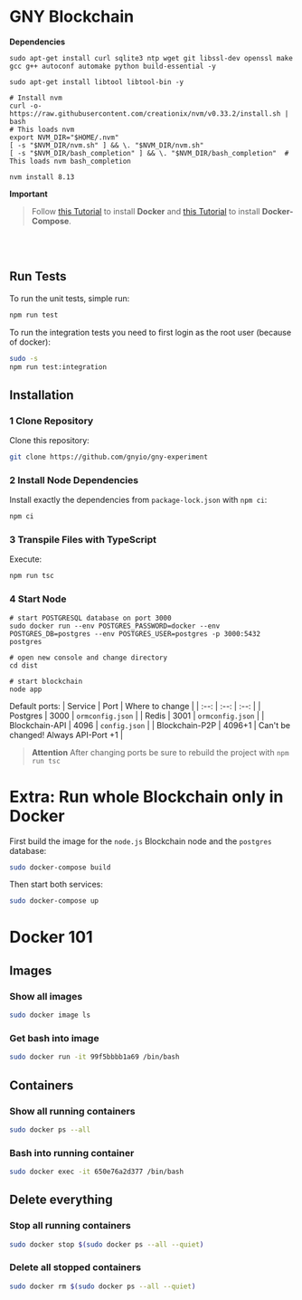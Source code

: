 # GNY Blockchain

__Dependencies__
```
sudo apt-get install curl sqlite3 ntp wget git libssl-dev openssl make gcc g++ autoconf automake python build-essential -y

sudo apt-get install libtool libtool-bin -y

# Install nvm
curl -o- https://raw.githubusercontent.com/creationix/nvm/v0.33.2/install.sh | bash
# This loads nvm
export NVM_DIR="$HOME/.nvm"
[ -s "$NVM_DIR/nvm.sh" ] && \. "$NVM_DIR/nvm.sh"
[ -s "$NVM_DIR/bash_completion" ] && \. "$NVM_DIR/bash_completion"  # This loads nvm bash_completion

nvm install 8.13
```
__Important__  
> Follow [this Tutorial](https://docs.docker.com/install/linux/docker-ce/ubuntu/) to install __Docker__ and [this Tutorial](https://docs.docker.com/compose/install/) to install __Docker-Compose__.

<br/>
<br/>

## Run Tests

To run the unit tests, simple run:
```bash
npm run test
```

To run the integration tests you need to first login as the root user (because of docker):
```bash
sudo -s
npm run test:integration
```



## Installation

### 1 Clone Repository

Clone this repository:
```bash
git clone https://github.com/gnyio/gny-experiment
```

### 2 Install Node Dependencies

Install exactly the dependencies from `package-lock.json` with `npm ci`:
```bash
npm ci
```

### 3 Transpile Files with TypeScript

Execute:
```bash
npm run tsc
```

### 4 Start Node

```
# start POSTGRESQL database on port 3000
sudo docker run --env POSTGRES_PASSWORD=docker --env POSTGRES_DB=postgres --env POSTGRES_USER=postgres -p 3000:5432 postgres

# open new console and change directory
cd dist

# start blockchain
node app
```

Default ports:
| Service | Port | Where to change |
| :--: | :--: | :--: |
| Postgres | 3000 | `ormconfig.json` |
| Redis | 3001 | `ormconfig.json` |
| Blockchain-API | 4096 | `config.json` |
| Blockchain-P2P | 4096+1 | Can't be changed! Always API-Port +1 |

> __Attention__
> After changing ports be sure to rebuild the project with `npm run tsc`


# Extra: Run whole Blockchain only in Docker
First build the image for the `node.js` Blockchain node and the `postgres` database:
```bash
sudo docker-compose build
```

Then start both services:
```bash
sudo docker-compose up
```


# Docker 101

## Images
### Show all images
```bash
sudo docker image ls
```
### Get bash into image
```bash
sudo docker run -it 99f5bbbb1a69 /bin/bash
```

## Containers
### Show all running containers
```bash
sudo docker ps --all
```
### Bash into running container
```bash
sudo docker exec -it 650e76a2d377 /bin/bash
```

## Delete everything
### Stop all running containers
```bash
sudo docker stop $(sudo docker ps --all --quiet)
```

### Delete all stopped containers
```bash
sudo docker rm $(sudo docker ps --all --quiet)
```